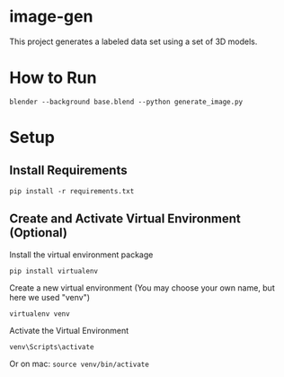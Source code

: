# image-gen
This project generates a labeled data set using a set of 3D models.

# How to Run
`blender --background base.blend --python generate_image.py`

# Setup 
## Install Requirements
`pip install -r requirements.txt`

## Create and Activate Virtual Environment (Optional)
Install the virtual environment package

`pip install virtualenv`

Create a new virtual environment (You may choose your own name, but here we used "venv")

`virtualenv venv`

Activate the Virtual Environment

`venv\Scripts\activate`

Or on mac:
`source venv/bin/activate`